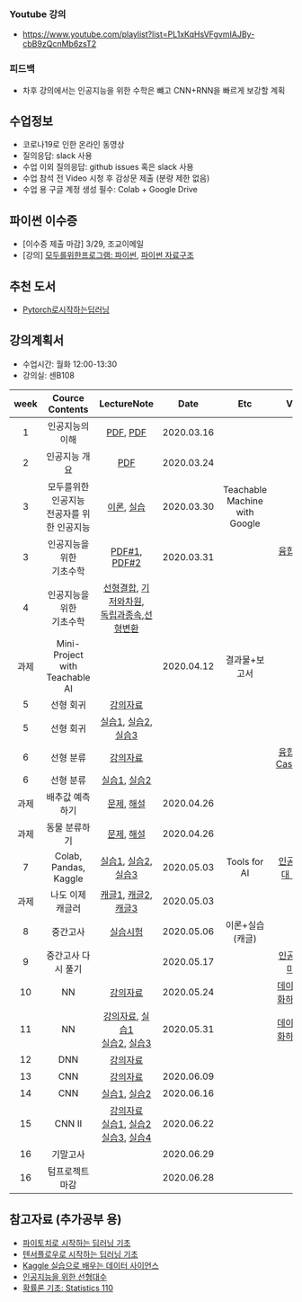 
### Youtube 강의 
- https://www.youtube.com/playlist?list=PL1xKqHsVFgvmIAJBy-cbB9zQcnMb6zsT2

### 피드백
- 차후 강의에서는 인공지능을 위한 수학은 뺴고 CNN+RNN을 빠르게 보강할 계획


## 수업정보
- 코로나19로 인한 온라인 동영상 
- 질의응답: slack 사용
- 수업 이외 질의응답: github issues 혹은 slack 사용
- 수업 참석 전 Video 시청 후 감상문 제출 (분량 제한 없음)
- 수업 용 구글 계정 생성 필수: Colab + Google Drive

## 파이썬 이수증 
- [이수증 제출 마감] 3/29, 조교이메일
- [강의] [모두를위한프로그램: 파이썬](https://www.edwith.org/pythonforeverybody), [파이썬 자료구조](https://www.edwith.org/python-data/)

## 추천 도서
- [Pytorch로시작하는딥러닝](https://wikidocs.net/60036)
 


## 강의계획서
- 수업시간: 월화 12:00-13:30
- 강의실: 센B108

| week | Cource Contents | LectureNote | Date |  Etc | Video | 
|:---:|:---:|:---:|:---:|:---:|:---:| 
| 1 | 인공지능의 이해 | [PDF](https://github.com/sejongresearch/2020.Spring.AI/blob/master/LectureNote/%E1%84%8B%E1%85%B5%E1%86%AB%E1%84%80%E1%85%A9%E1%86%BC%E1%84%8C%E1%85%B5%E1%84%82%E1%85%B3%E1%86%BC_%E1%84%8B%E1%85%A9%E1%84%85%E1%85%B5%E1%84%8B%E1%85%A6%E1%86%AB%E1%84%90%E1%85%A6%E1%84%8B%E1%85%B5%E1%84%89%E1%85%A7%E1%86%AB.pdf), [PDF](https://github.com/sejongresearch/2020.Spring.AI/blob/master/LectureNote/%E1%84%8B%E1%85%B5%E1%86%AB%E1%84%80%E1%85%A9%E1%86%BC%E1%84%8C%E1%85%B5%E1%84%82%E1%85%B3%E1%86%BC_%E1%84%8B%E1%85%B5%E1%86%AB%E1%84%80%E1%85%A9%E1%86%BC%E1%84%8C%E1%85%B5%E1%84%82%E1%85%B3%E1%86%BC%E1%84%8B%E1%85%B4%E1%84%8B%E1%85%B5%E1%84%92%E1%85%A2.pdf) | 2020.03.16 |  |  |
| 2 | 인공지능 개요 | [PDF](https://github.com/sejongresearch/2020.Spring.AI/blob/master/LectureNote/2%E1%84%8C%E1%85%AE%E1%84%8E%E1%85%A1-%E1%84%8B%E1%85%B5%E1%86%AB%E1%84%80%E1%85%A9%E1%86%BC%E1%84%8C%E1%85%B5%E1%84%82%E1%85%B3%E1%86%BC%E1%84%80%E1%85%A2%E1%84%8B%E1%85%AD.pdf) | 2020.03.24 |  |  |
| 3 | 모두를위한 인공지능 <br> 전공자를 위한 인공지능 | [이론](https://github.com/sejongresearch/2020.Spring.AI/blob/master/LectureNote/%E1%84%8B%E1%85%B5%E1%86%AB%E1%84%80%E1%85%A9%E1%86%BC%E1%84%8C%E1%85%B5%E1%84%82%E1%85%B3%E1%86%BC_3%E1%84%8C%E1%85%AE%E1%84%8E%E1%85%A1_TM.pdf), [실습](https://commons.sejong.ac.kr/em/5e80d7036dcd8) | 2020.03.30 | Teachable Machine <br> with Google |  |
| 3 | 인공지능을 위한 <br> 기초수학 | [PDF#1](https://github.com/sejongresearch/2020.Spring.AI/blob/master/LectureNote/%E1%84%89%E1%85%A5%E1%86%AB%E1%84%92%E1%85%A7%E1%86%BC%E1%84%87%E1%85%A1%E1%86%BC%E1%84%8C%E1%85%A5%E1%86%BC%E1%84%89%E1%85%B5%E1%86%A8%E1%84%80%E1%85%AA%20%E1%84%89%E1%85%A5%E1%86%AB%E1%84%92%E1%85%A7%E1%86%BC%E1%84%89%E1%85%B5%E1%84%89%E1%85%B3%E1%84%90%E1%85%A6%E1%86%B7.pdf), [PDF#2](https://github.com/sejongresearch/2020.Spring.AI/blob/master/LectureNote/%E1%84%89%E1%85%A5%E1%86%AB%E1%84%92%E1%85%A7%E1%86%BC%20%E1%84%80%E1%85%A7%E1%86%AF%E1%84%92%E1%85%A1%E1%86%B8.pdf) | 2020.03.31 | | [융합형인재란](https://youtu.be/srp8defXNNI) | 
| 4 | 인공지능을 위한 <br> 기초수학 | [선형결합](https://github.com/sejongresearch/2020.Spring.AI/blob/master/LectureNote/%E1%84%89%E1%85%A5%E1%86%AB%E1%84%92%E1%85%A7%E1%86%BC%20%E1%84%80%E1%85%A7%E1%86%AF%E1%84%92%E1%85%A1%E1%86%B8.pdf), [기저와차원](https://github.com/sejongresearch/2020.Spring.AI/blob/master/LectureNote/%E1%84%87%E1%85%AE%E1%84%87%E1%85%AE%E1%86%AB%E1%84%80%E1%85%A9%E1%86%BC%E1%84%80%E1%85%A1%E1%86%AB%E1%84%8B%E1%85%B4_%E1%84%80%E1%85%B5%E1%84%8C%E1%85%A5%E1%84%8B%E1%85%AA_%E1%84%8E%E1%85%A1%E1%84%8B%E1%85%AF%E1%86%AB.pdf), <br> [독립과종속](https://github.com/sejongresearch/2020.Spring.AI/blob/master/LectureNote/%E1%84%89%E1%85%A5%E1%86%AB%E1%84%92%E1%85%A7%E1%86%BC%E1%84%83%E1%85%A9%E1%86%A8%E1%84%85%E1%85%B5%E1%86%B8%E1%84%80%E1%85%AA_%E1%84%89%E1%85%A5%E1%86%AB%E1%84%92%E1%85%A7%E1%86%BC%E1%84%8C%E1%85%A9%E1%86%BC%E1%84%89%E1%85%A9%E1%86%A8.pdf),[선형변환](https://github.com/sejongresearch/2020.Spring.AI/blob/master/LectureNote/%E1%84%89%E1%85%A5%E1%86%AB%E1%84%92%E1%85%A7%E1%86%BC%E1%84%87%E1%85%A7%E1%86%AB%E1%84%92%E1%85%AA%E1%86%AB.pdf) |  | |  | |
| 과제 | Mini-Project with <br> Teachable AI  |  | 2020.04.12 | 결과물+보고서 |  | 
| 5 | 선형 회귀 | [강의자료](https://github.com/sejongresearch/2020.Spring.AI/blob/master/LectureNote/%E1%84%8B%E1%85%B5%E1%86%AB%E1%84%80%E1%85%A9%E1%86%BC%E1%84%8C%E1%85%B5%E1%84%82%E1%85%B3%E1%86%BC_%E1%84%89%E1%85%A5%E1%86%AB%E1%84%92%E1%85%A7%E1%86%BC%E1%84%92%E1%85%AC%E1%84%80%E1%85%B1_v2.pdf) |  | |  |
| 5 | 선형 회귀 | [실습1](https://colab.research.google.com/drive/1gy-KIJzy_97AmCqeA01nFfh5zIf1PCUS), [실습2](https://colab.research.google.com/drive/1hKxtayf2bOsSPjIeajFlB9uh_v1Eb4wm), [실습3](https://colab.research.google.com/drive/1T3L1mMZrlyWVovWemiL4rM52sQlgmlvY) |  | | |
| 6 | 선형 분류 | [강의자료](https://github.com/sejongresearch/2020.Spring.AI/blob/master/LectureNote/%E1%84%8B%E1%85%B5%E1%86%AB%E1%84%80%E1%85%A9%E1%86%BC%E1%84%8C%E1%85%B5%E1%84%82%E1%85%B3%E1%86%BC_%E1%84%89%E1%85%A5%E1%86%AB%E1%84%92%E1%85%A7%E1%86%BC%E1%84%87%E1%85%AE%E1%86%AB%E1%84%85%E1%85%B2_%E1%84%91%E1%85%B5%E1%86%AF%E1%84%80%E1%85%B5.pdf) |  | | [융합형인재 CaseStudy](https://youtu.be/oGHZ_0wT_PE) |
| 6 | 선형 분류 | [실습1](https://colab.research.google.com/drive/1-sb83pb1nKPOBrRCCPJfwyjFbK1TgfWs), [실습2](https://colab.research.google.com/drive/1YBiNPvZ_aPNH4QQwtN2N1DDPSY9POUht) |  | |  |
| 과제 |  배추값 예측 하기  | [문제](https://github.com/sejongresearch/2020.Spring.AI/blob/master/HW/%E1%84%8B%E1%85%B5%E1%86%AB%E1%84%80%E1%85%A9%E1%86%BC%E1%84%8C%E1%85%B5%E1%84%82%E1%85%B3%E1%86%BC_%E1%84%89%E1%85%A5%E1%86%AB%E1%84%92%E1%85%A7%E1%86%BC%E1%84%92%E1%85%AC%E1%84%80%E1%85%B1_%E1%84%80%E1%85%AA%E1%84%8C%E1%85%A6.pdf), [해설](https://commons.sejong.ac.kr/em/5ea5b5d2a29e3) | 2020.04.26 |  |  | 
| 과제 |  동물 분류하기  | [문제](https://github.com/sejongresearch/2020.Spring.AI/blob/master/HW/%E1%84%8B%E1%85%B5%E1%86%AB%E1%84%80%E1%85%A9%E1%86%BC%E1%84%8C%E1%85%B5%E1%84%82%E1%85%B3%E1%86%BC_%E1%84%89%E1%85%A5%E1%86%AB%E1%84%92%E1%85%A7%E1%86%BC%E1%84%87%E1%85%AE%E1%86%AB%E1%84%85%E1%85%B2_%E1%84%80%E1%85%AA%E1%84%8C%E1%85%A6.pdf), [해설](https://commons.sejong.ac.kr/em/5ea5b15f0ed4) | 2020.04.26 |  |  | 
| 7 | Colab, Pandas, <br> Kaggle  | [실습1](https://commons.sejong.ac.kr/em/5e9ad4b325601), [실습2](https://commons.sejong.ac.kr/em/5ea5a19bb6bab), [실습3](https://commons.sejong.ac.kr/em/5ea5a6587f991)  | 2020.05.03 | Tools for AI | [인공지능시대 리더상](https://youtu.be/jSRiq9VBlt8) | 
| 과제 | 나도 이제 캐글러 |  [캐글1](https://www.kaggle.com/c/regression-cabbage-price), [캐글2](https://www.kaggle.com/c/classification-animal-classification), [캐글3](https://www.kaggle.com/c/logistic-classification-diabetes/data)  |  2020.05.03  |  ||
| 8 | 중간고사 | [실습시험](https://github.com/sejongresearch/2020.Spring.AI/issues/5)  | 2020.05.06 | 이론+실습(캐글) ||
| 9 | 중간고사 다시 풀기 |  | 2020.05.17 | | [인공지능과 마케팅](https://youtu.be/vXTaU0SPBOM)|
| 10 | NN | [강의자료](https://github.com/sejongresearch/2020.Spring.AI/blob/master/LectureNote/10%E1%84%8C%E1%85%AE%E1%84%8E%E1%85%A1_%E1%84%8B%E1%85%B5%E1%86%AB%E1%84%80%E1%85%A9%E1%86%BC%E1%84%8C%E1%85%B5%E1%84%82%E1%85%B3%E1%86%BC_NN.pptx) | 2020.05.24 | | [데이터로 변화하는 세상](https://youtu.be/NFt1MbChFMU)|
| 11 | NN | [강의자료](https://github.com/sejongresearch/2020.Spring.AI/blob/master/LectureNote/11%E1%84%8C%E1%85%AE%E1%84%8E%E1%85%A1_%E1%84%8B%E1%85%B5%E1%86%AB%E1%84%80%E1%85%A9%E1%86%BC%E1%84%8C%E1%85%B5%E1%84%82%E1%85%B3%E1%86%BC_NN.pptx), [실습1](https://colab.research.google.com/drive/1-jra-eezGMj2MuuSHbYiGRA-bl1GsNPD) <br> [실습2](https://colab.research.google.com/drive/11Q8sIPbN44NDVXSP0NhHN9k7EbCue8uH), [실습3](https://colab.research.google.com/drive/1fTe2uFD7MPB5jQWuISxDphHWXaLRaCm9) | 2020.05.31 | | [데이터로 변화하는 세상](https://youtu.be/NFt1MbChFMU)|
| 12 | DNN | [강의자료](https://github.com/sejongresearch/2020.Spring.AI/blob/master/LectureNote/12%E1%84%8C%E1%85%AE%E1%84%8E%E1%85%A1-%E1%84%8B%E1%85%B5%E1%86%AB%E1%84%80%E1%85%A9%E1%86%BC%E1%84%8C%E1%85%B5%E1%84%82%E1%85%B3%E1%86%BC-NN.pdf) | |||
| 13 | CNN | [강의자료](https://github.com/sejongresearch/2020.Spring.AI/blob/master/LectureNote/2020.%E1%84%8B%E1%85%B5%E1%86%AB%E1%84%80%E1%85%A9%E1%86%BC%E1%84%8C%E1%85%B5%E1%84%82%E1%85%B3%E1%86%BC_13%E1%84%8C%E1%85%AE%E1%84%8E%E1%85%A1.pdf)  |  2020.06.09  |  ||
| 14 | CNN | [실습1](https://colab.research.google.com/drive/12Kcx-wTr0PMF82eCGGtPDzGPlwtX-DKF?usp=sharing), [실습2](https://colab.research.google.com/drive/13rNXo-OqmIl95tl2Iec76SgWahfy3jZ9?usp=sharing) | 2020.06.16  | ||
| 15 | CNN II | [강의자료](https://github.com/sejongresearch/2020.Spring.AI/blob/master/LectureNote/2020.%E1%84%8B%E1%85%B5%E1%86%AB%E1%84%80%E1%85%A9%E1%86%BC%E1%84%8C%E1%85%B5%E1%84%82%E1%85%B3%E1%86%BC_15%E1%84%8C%E1%85%AE%E1%84%8E%E1%85%A1_CNN_%E1%84%89%E1%85%B5%E1%86%AF%E1%84%89%E1%85%B3%E1%86%B8_II.pdf) <br> [실습1](https://colab.research.google.com/drive/1ufVXTVUMldHHrPo0-a7dTbNHlrHIz8ll?usp=sharing), [실습2](https://colab.research.google.com/drive/1OOjVGe6GoIc02dj0KZwVtqTcxcl4hoB9?usp=sharing) <br> [실습3](https://colab.research.google.com/drive/131dTgKPHO7Jzlbq08dRM3LwaYcTsCG5X?usp=sharing), [실습4](https://colab.research.google.com/drive/1zyDIZ4SytI1d_dkleKEd_Ik8QIl--Yd5?usp=sharing)   | 2020.06.22 | ||
| 16 | 기말고사 |   |  2020.06.29  |  ||
| 16 | 텀프로젝트 마감 |   |  2020.06.28  |  ||


## 참고자료 (추가공부 용)
- [파이토치로 시작하는 딥러닝 기초](https://www.edwith.org/boostcourse-dl-pytorch/lecture/42282/)
- [텐서플로우로 시작하는 딥러닝 기초](https://www.edwith.org/boostcourse-dl-tensorflow)
- [Kaggle 실습으로 배우는 데이터 사이언스](https://www.edwith.org/boostcourse-ds-kaggle/joinLectures/28015)
- [인공지능을 위한 선형대수](https://www.edwith.org/linearalgebra4ai)
- [확률론 기초: Statistics 110](https://www.edwith.org/harvardprobability/joinLectures/17924)






